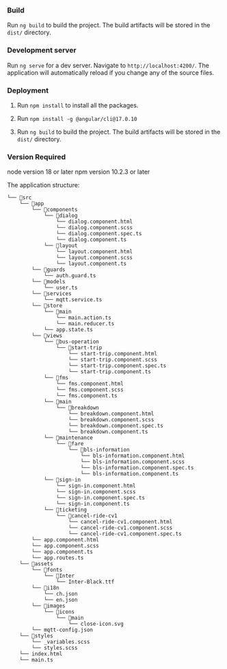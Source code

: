 ### Build

Run `ng build` to build the project. The build artifacts will be stored in the `dist/` directory.

### Development server

Run `ng serve` for a dev server. Navigate to `http://localhost:4200/`. The application will automatically reload if you change any of the source files.

### Deployment

1. Run `npm install` to install all the packages.

2. Run `npm install -g @angular/cli@17.0.10`

3. Run `ng build` to build the project. The build artifacts will be stored in the `dist/` directory.

### Version Required

node version 18 or later
npm version 10.2.3 or later

The application structure:

```
└── 📁src
    └── 📁app
        └── 📁components
            └── 📁dialog
                └── dialog.component.html
                └── dialog.component.scss
                └── dialog.component.spec.ts
                └── dialog.component.ts
            └── 📁layout
                └── layout.component.html
                └── layout.component.scss
                └── layout.component.ts
        └── 📁guards
            └── auth.guard.ts
        └── 📁models
            └── user.ts
        └── 📁services
            └── mqtt.service.ts
        └── 📁store
            └── 📁main
                └── main.action.ts
                └── main.reducer.ts
            └── app.state.ts
        └── 📁views
            └── 📁bus-operation
                └── 📁start-trip
                    └── start-trip.component.html
                    └── start-trip.component.scss
                    └── start-trip.component.spec.ts
                    └── start-trip.component.ts
            └── 📁fms
                └── fms.component.html
                └── fms.component.scss
                └── fms.component.ts
            └── 📁main
                └── 📁breakdown
                    └── breakdown.component.html
                    └── breakdown.component.scss
                    └── breakdown.component.spec.ts
                    └── breakdown.component.ts
            └── 📁maintenance
                └── 📁fare
                    └── 📁bls-information
                        └── bls-information.component.html
                        └── bls-information.component.scss
                        └── bls-information.component.spec.ts
                        └── bls-information.component.ts
            └── 📁sign-in
                └── sign-in.component.html
                └── sign-in.component.scss
                └── sign-in.component.spec.ts
                └── sign-in.component.ts
            └── 📁ticketing
                └── 📁cancel-ride-cv1
                    └── cancel-ride-cv1.component.html
                    └── cancel-ride-cv1.component.scss
                    └── cancel-ride-cv1.component.spec.ts
        └── app.component.html
        └── app.component.scss
        └── app.component.ts
        └── app.routes.ts
    └── 📁assets
        └── 📁fonts
            └── 📁Inter
                └── Inter-Black.ttf
        └── 📁i18n
            └── ch.json
            └── en.json
        └── 📁images
            └── 📁icons
                └── 📁main
                    └── close-icon.svg
        └── mqtt-config.json
    └── 📁styles
        └── _variables.scss
        └── styles.scss
    └── index.html
    └── main.ts
```
